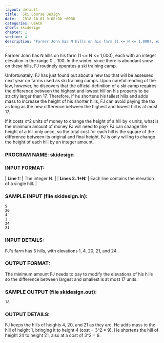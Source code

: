 ```yaml
---
layout: default
title:  Ski Course Design
date:   2018-10-01 0:00:00 +0000
categories: USACO
short: skidesign
chapter: 1
section: 4
description: "Farmer John has N hills on his farm (1 <= N <= 1,000), each with an integer elevation in the range 0 .. 100. In the winter, since there is abundant snow on these hills, FJ routinely operates a ski training camp."
---
```


Farmer John has N hills on his farm (1 <= N <= 1,000), each with an integer elevation in the range 0 .. 100. In the winter, since there is abundant snow on these hills, FJ routinely operates a ski training camp.

Unfortunately, FJ has just found out about a new tax that will be assessed next year on farms used as ski training camps. Upon careful reading of the law, however, he discovers that the official definition of a ski camp requires the difference between the highest and lowest hill on his property to be strictly larger than 17. Therefore, if he shortens his tallest hills and adds mass to increase the height of his shorter hills, FJ can avoid paying the tax as long as the new difference between the highest and lowest hill is at most 17.

If it costs x^2 units of money to change the height of a hill by x units, what is the minimum amount of money FJ will need to pay? FJ can change the height of a hill only once, so the total cost for each hill is the square of the difference between its original and final height. FJ is only willing to change the height of each hill by an integer amount.

### PROGRAM NAME: skidesign

### INPUT FORMAT:

| **Line 1:** | The integer N. |
| **Lines 2..1+N:** | Each line contains the elevation of a single hill. |

### SAMPLE INPUT (file skidesign.in):

```
5
20
4
1
24
21
```

### INPUT DETAILS:

FJ's farm has 5 hills, with elevations 1, 4, 20, 21, and 24.

### OUTPUT FORMAT:

The minimum amount FJ needs to pay to modify the elevations of his hills so the difference between largest and smallest is at most 17 units.

### SAMPLE OUTPUT (file skidesign.out):

```
18
```

### OUTPUT DETAILS:

FJ keeps the hills of heights 4, 20, and 21 as they are. He adds mass to the hill of height 1, bringing it to height 4 (cost = 3^2 = 9). He shortens the hill of height 24 to height 21, also at a cost of 3^2 = 9.